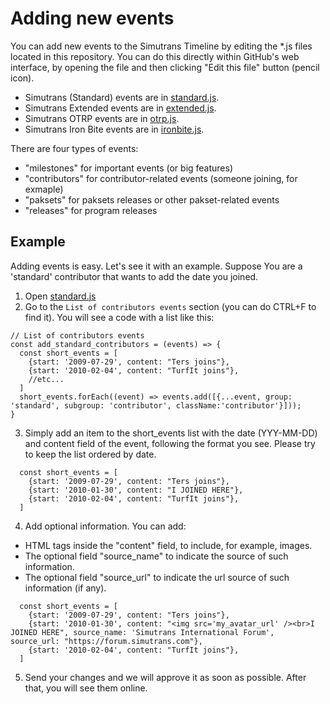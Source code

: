 # Adding new events

You can add new events to the Simutrans Timeline by editing the *.js files located in this repository. You can do this directly within GitHub's web interface, by opening the file and then clicking "Edit this file" button (pencil icon).
- Simutrans (Standard) events are in [standard.js](./standard.js).
- Simutrans Extended events are in [extended.js](./extended.js).
- Simutrans OTRP events are in [otrp.js](./otrp.js).
- Simutrans Iron Bite events are in [ironbite.js](./ironbite.js).

There are four types of events:
- "milestones" for important events (or big features)
- "contributors" for contributor-related events (someone joining, for exmaple)
- "paksets" for paksets releases or other pakset-related events
- "releases" for program releases

## Example
Adding events is easy. Let's see it with an example. Suppose You are a 'standard' contributor that wants to add the date you joined.
1. Open [standard.js](./standard.js)
2. Go to the ``List of contributors events`` section (you can do CTRL+F to find it). You will see a code with a list like this:
```
// List of contributors events
const add_standard_contributors = (events) => {
  const short_events = [
    {start: '2009-07-29', content: "Ters joins"},
    {start: '2010-02-04', content: "TurfIt joins"},
    //etc...
  ]
  short_events.forEach((event) => events.add([{...event, group: 'standard', subgroup: 'contributor', className:'contributor'}]));
}
```
3. Simply add an item to the short_events list with the date (YYY-MM-DD) and content field of the event, following the format you see. Please try to keep the list ordered by date.
```
  const short_events = [
    {start: '2009-07-29', content: "Ters joins"},
    {start: '2010-01-30', content: "I JOINED HERE"},
    {start: '2010-02-04', content: "TurfIt joins"},
  ]
```
4. Add optional information. You can add:
- HTML tags inside the "content" field, to include, for example, images.
- The optional field "source_name" to indicate the source of such information.
- The optional field "source_url" to indicate the url source of such information (if any).
```
  const short_events = [
    {start: '2009-07-29', content: "Ters joins"},
    {start: '2010-01-30', content: "<img src='my_avatar_url' /><br>I JOINED HERE", source_name: 'Simutrans International Forum', source_url: "https://forum.simutrans.com"},
    {start: '2010-02-04', content: "TurfIt joins"},
  ]
```
5. Send your changes and we will approve it as soon as possible. After that, you will see them online.
